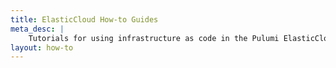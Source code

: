 ```yaml
---
title: ElasticCloud How-to Guides
meta_desc: |
    Tutorials for using infrastructure as code in the Pulumi ElasticCloud package
layout: how-to
---
```

